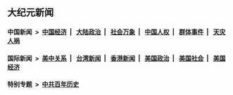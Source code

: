 ## 大纪元新闻

#### 中国新闻 &nbsp;>&nbsp; [中国经济](indexes/ncid283/README.md?05201645) &nbsp;| &nbsp; [大陆政治](indexes/ncid277/README.md?05201645) &nbsp;| &nbsp; [社会万象](indexes/ncid282/README.md?05201645) &nbsp;| &nbsp; [中国人权](indexes/ncid278/README.md?05201645) &nbsp;| &nbsp; [群体事件](indexes/ncid279/README.md?05201645) &nbsp;| &nbsp; [天灾人祸](indexes/ncid280/README.md?05201645)

#### 国际新闻 &nbsp;>&nbsp; [美中关系](indexes/nf1412576/README.md?05201645) &nbsp;| &nbsp; [台湾新闻](indexes/ncid1349361/README.md?05201645) &nbsp;| &nbsp; [香港新闻](indexes/ncid1349362/README.md?05201645) &nbsp;| &nbsp; [美国政治](indexes/ncid1078159/README.md?05201645) &nbsp;| &nbsp; [美国社会](indexes/ncid1078160/README.md?05201645) &nbsp;| &nbsp; [美国经济](indexes/ncid1078158/README.md?05201645)

#### 特别专题 &nbsp;>&nbsp; [中共百年历史](https://github.com/easy2view/epoch-special/blob/master/README.md?05201645)  
